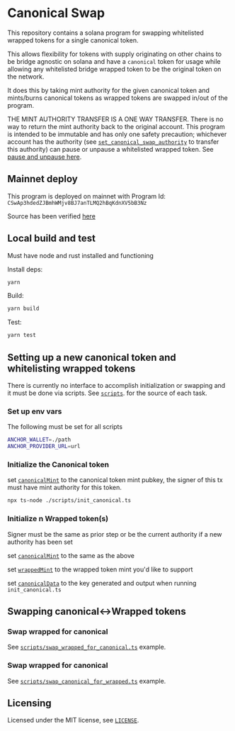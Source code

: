 # Canonical Swap

This repository contains a solana program for swapping whitelisted wrapped tokens for a single canonical token.

This allows flexibility for tokens with supply originating on other chains to be bridge agnostic on solana and have a `canonical` token for usage while allowing any whitelisted bridge wrapped token to be the original token on the network.

It does this by taking mint authority for the given canonical token and mints/burns canonical tokens as wrapped tokens are swapped in/out of the program.

THE MINT AUTHORITY TRANSFER IS A ONE WAY TRANSFER. There is no way to return the mint authority back to the original account. This program is intended to be immutable and has only one safety precaution; whichever account has the authority (see [`set_canonical_swap_authority`](./programs/canonical-swap/src/lib.rs#L197) to transfer this authority) can pause or unpause a whitelisted wrapped token. See [pause and unpause here](./programs/canonical-swap/src/lib.rs#L181-L194).

## Mainnet deploy

This program is deployed on mainnet with Program Id: `CSwAp3hdedZJBmhWMjv8BJ7anTLMQ2hBqKdnXV5bB3Nz`

Source has been verified [here](https://anchor.projectserum.com/program/CSwAp3hdedZJBmhWMjv8BJ7anTLMQ2hBqKdnXV5bB3Nz)

## Local build and test

Must have node and rust installed and functioning

Install deps:

```sh
yarn
```

Build:

```sh
yarn build
```

Test:

```sh
yarn test
```

## Setting up a new canonical token and whitelisting wrapped tokens

There is currently no interface to accomplish initialization or swapping and it must be done via scripts. See [`scripts`](./scripts). for the source of each task.

### Set up env vars

The following must be set for all scripts

```sh
ANCHOR_WALLET=./path
ANCHOR_PROVIDER_URL=url
```

### Initialize the Canonical token

set [`canonicalMint`](./scripts/init_canonical.ts#L22) to the canonical token mint pubkey, the signer of this tx must have mint authority for this token.

```sh
npx ts-node ./scripts/init_canonical.ts
```

### Initialize n Wrapped token(s)

Signer must be the same as prior step or be the current authority if a new authority has been set

set [`canonicalMint`](./scripts/init_wrapped.ts#L26) to the same as the above

set [`wrappedMint`](./scripts/init_wrapped.ts#L29) to the wrapped token mint you'd like to support

set [`canonicalData`](./scripts/init_wrapped.ts#L32) to the key generated and output when running `init_canonical.ts`

## Swapping canonical<->Wrapped tokens

### Swap wrapped for canonical

See [`scripts/swap_wrapped_for_canonical.ts`](./scripts/swap_wrapped_for_canonical.ts) example.

### Swap wrapped for canonical

See [`scripts/swap_canonical_for_wrapped.ts`](./scripts/swap_canonical_for_wrapped.ts) example.

## Licensing

Licensed under the MIT license, see [`LICENSE`](./LICENSE.txt).
